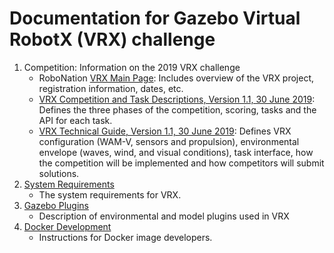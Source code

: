 # Documentation for Gazebo Virtual RobotX (VRX) challenge 

1. Competition: Information on the 2019 VRX challenge
    * RoboNation [VRX Main Page](https://robotx.org/index.php/about/about-virtual-robotx): Includes overview of the VRX project, registration information, dates, etc.
    * [VRX Competition and Task Descriptions, Version 1.1, 30 June 2019](https://bitbucket.org/osrf/vrx/downloads/VRX%202019%20Task%20Descriptions_v1.1.pdf): Defines the three phases of the competition, scoring, tasks and the API for each task.
    * [VRX Technical Guide, Version 1.1, 30 June 2019](https://bitbucket.org/osrf/vrx/downloads/VRX%202019%20Technical%20Guide_v1.1.pdf): Defines VRX configuration (WAM-V, sensors and propulsion), environmental envelope (waves, wind, and visual conditions), task interface, how the competition will be implemented and how competitors will submit solutions.
1. [System Requirements](https://bitbucket.org/osrf/vrx/wiki/system_requirements)
    * The system requirements for VRX.
2. [Gazebo Plugins](https://bitbucket.org/osrf/vrx/wiki/VRXGazeboPlugins)
    * Description of environmental and model plugins used in VRX
1. [Docker Development](https://bitbucket.org/osrf/vrx/wiki/documentation/Docker%20Development)
    * Instructions for Docker image developers.